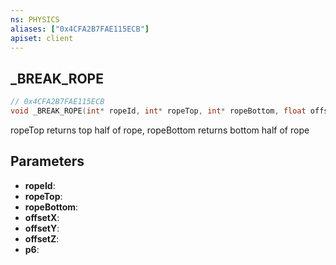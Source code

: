 ```yaml
---
ns: PHYSICS
aliases: ["0x4CFA2B7FAE115ECB"]
apiset: client
---
```

## _BREAK_ROPE

```c
// 0x4CFA2B7FAE115ECB
void _BREAK_ROPE(int* ropeId, int* ropeTop, int* ropeBottom, float offsetX, float offsetY, float offsetZ, int p6);
```

ropeTop returns top half of rope, ropeBottom returns bottom half of rope

## Parameters
* **ropeId**:
* **ropeTop**:
* **ropeBottom**:
* **offsetX**:
* **offsetY**:
* **offsetZ**:
* **p6**: